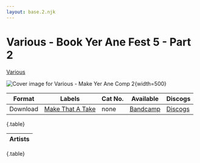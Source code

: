 ```yaml
---
layout: base.2.njk
---
```


# Various - Book Yer Ane Fest 5 - Part 2

[Various](../../artists/various)

![Cover image for Various - Make Yer Ane Comp 2](../../images/various-book-yer-ane-fest-5.jpg){width=500}

| Format | Labels | Cat No. | Available | Discogs
|---|---|---|---|---|
| Download | [Make That A Take](../../labels/make-that-a-take) | none | [Bandcamp](https://makethatatakerecords.bandcamp.com/album/book-yer-ane-fest-v-part-ii) | [Discogs](https://www.discogs.com/release/15193270-Various-Book-Yer-Ane-Fest-V-Part-II) |

{.table}

| Artists |
|---|

{.table}